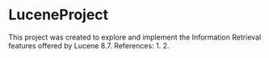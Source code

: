 # LuceneProject

This project was created to explore and implement the Information Retrieval features offered by Lucene 8.7.
References:
1. 
2.
